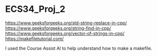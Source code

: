 # ECS34_Proj_2

https://www.geeksforgeeks.org/std-string-replace-in-cpp/
https://www.geeksforgeeks.org/string-find-in-cpp/
https://www.geeksforgeeks.org/vector-of-strings-in-cpp/
https://makefiletutorial.com/

I used the Course Assist AI to help understand how to make a makefile. 
